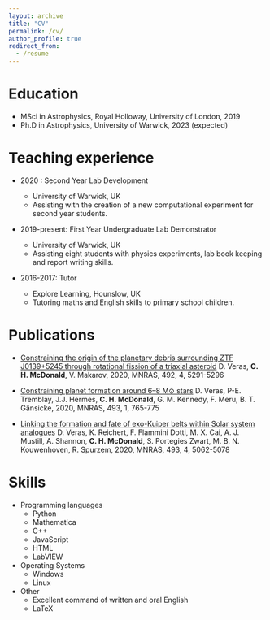 ```yaml
---
layout: archive
title: "CV"
permalink: /cv/
author_profile: true
redirect_from:
  - /resume
---
```


Education
======
* MSci in Astrophysics, Royal Holloway, University of London, 2019
* Ph.D in Astrophysics, University of Warwick, 2023 (expected)

Teaching experience
======
* 2020 : Second Year Lab Development
  * University of Warwick, UK
  * Assisting with the creation of a new computational experiment for second year students. 

* 2019-present: First Year Undergraduate Lab Demonstrator
  * University of Warwick, UK
  * Assisting eight students with physics experiments, lab book keeping and report writing skills.

* 2016-2017: Tutor
  * Explore Learning, Hounslow, UK
  * Tutoring maths and English skills to primary school children.
  
Publications
======
* [Constraining the origin of the planetary debris surrounding ZTF J0139+5245 through rotational fission of a triaxial asteroid](https://academic.oup.com/mnras/article/492/4/5291/5721536)
D. Veras, **C. H. McDonald**, V. Makarov, 2020, MNRAS, 492, 4, 5291-5296

* [Constraining planet formation around 6–8 M⊙ stars](https://academic.oup.com/mnras/article/493/1/765/5721525)
D. Veras, P-E. Tremblay, J.J. Hermes, **C. H. McDonald**, G. M. Kennedy, F. Meru, B. T. Gänsicke, 2020, MNRAS, 493, 1, 765-775

* [Linking the formation and fate of exo-Kuiper belts within Solar system analogues](https://academic.oup.com/mnras/article/493/4/5062/5775314)
D. Veras, K. Reichert, F. Flammini Dotti, M. X. Cai, A. J. Mustill, A. Shannon, **C. H. McDonald**, S. Portegies Zwart, M. B. N. Kouwenhoven, R. Spurzem, 2020, MNRAS, 493, 4, 5062-5078
  
Skills
======
* Programming languages
  * Python
  * Mathematica
  * C++
  * JavaScript
  * HTML
  * LabVIEW
* Operating Systems
  * Windows
  * Linux
* Other
  * Excellent command of written and oral English 
  * LaTeX





